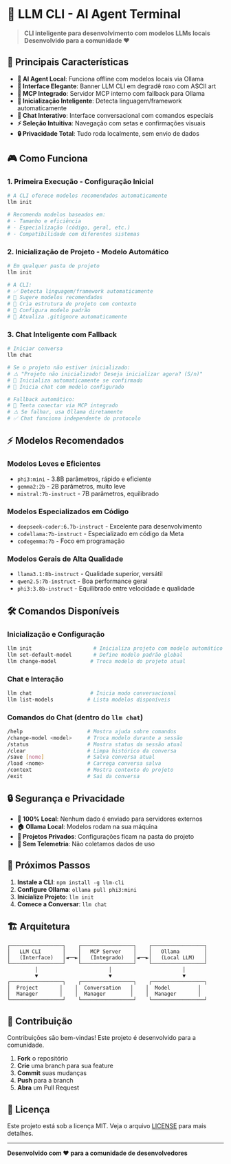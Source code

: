 # 🚀 **LLM CLI - AI Agent Terminal**

> **CLI inteligente para desenvolvimento com modelos LLMs locais**  
> **Desenvolvido para a comunidade ❤️**

## 🌟 **Principais Características**

- **🤖 AI Agent Local**: Funciona offline com modelos locais via Ollama
- **🎨 Interface Elegante**: Banner LLM CLI em degradê roxo com ASCII art
- **🔄 MCP Integrado**: Servidor MCP interno com fallback para Ollama
- **📁 Inicialização Inteligente**: Detecta linguagem/framework automaticamente
- **💬 Chat Interativo**: Interface conversacional com comandos especiais
- **⚡ Seleção Intuitiva**: Navegação com setas e confirmações visuais
- **🔒 Privacidade Total**: Tudo roda localmente, sem envio de dados

## 🎮 **Como Funciona**

### 1. **Primeira Execução - Configuração Inicial**
```bash
# A CLI oferece modelos recomendados automaticamente
llm init

# Recomenda modelos baseados em:
# - Tamanho e eficiência
# - Especialização (código, geral, etc.)
# - Compatibilidade com diferentes sistemas
```

### 2. **Inicialização de Projeto - Modelo Automático**
```bash
# Em qualquer pasta de projeto
llm init

# A CLI:
# ✅ Detecta linguagem/framework automaticamente
# 🤖 Sugere modelos recomendados
# 📝 Cria estrutura de projeto com contexto
# 🔧 Configura modelo padrão
# 📁 Atualiza .gitignore automaticamente
```

### 3. **Chat Inteligente com Fallback**
```bash
# Iniciar conversa
llm chat

# Se o projeto não estiver inicializado:
# ⚠️ "Projeto não inicializado! Deseja inicializar agora? (S/n)"
# 🚀 Inicializa automaticamente se confirmado
# 💬 Inicia chat com modelo configurado

# Fallback automático:
# 🔌 Tenta conectar via MCP integrado
# ⚠️ Se falhar, usa Ollama diretamente
# ✅ Chat funciona independente do protocolo
```

## ⚡ **Modelos Recomendados**

### **Modelos Leves e Eficientes**
- `phi3:mini` - 3.8B parâmetros, rápido e eficiente
- `gemma2:2b` - 2B parâmetros, muito leve
- `mistral:7b-instruct` - 7B parâmetros, equilibrado

### **Modelos Especializados em Código**
- `deepseek-coder:6.7b-instruct` - Excelente para desenvolvimento
- `codellama:7b-instruct` - Especializado em código da Meta
- `codegemma:7b` - Foco em programação

### **Modelos Gerais de Alta Qualidade**
- `llama3.1:8b-instruct` - Qualidade superior, versátil
- `qwen2.5:7b-instruct` - Boa performance geral
- `phi3:3.8b-instruct` - Equilibrado entre velocidade e qualidade

## 🛠️ **Comandos Disponíveis**

### **Inicialização e Configuração**
```bash
llm init                    # Inicializa projeto com modelo automático
llm set-default-model       # Define modelo padrão global
llm change-model           # Troca modelo do projeto atual
```

### **Chat e Interação**
```bash
llm chat                   # Inicia modo conversacional
llm list-models           # Lista modelos disponíveis
```

### **Comandos do Chat** (dentro do `llm chat`)
```bash
/help                     # Mostra ajuda sobre comandos
/change-model <model>     # Troca modelo durante a sessão
/status                   # Mostra status da sessão atual
/clear                    # Limpa histórico da conversa
/save [nome]              # Salva conversa atual
/load <nome>              # Carrega conversa salva
/context                  # Mostra contexto do projeto
/exit                     # Sai da conversa
```

## 🔒 **Segurança e Privacidade**

- **🔐 100% Local**: Nenhum dado é enviado para servidores externos
- **🏠 Ollama Local**: Modelos rodam na sua máquina
- **📁 Projetos Privados**: Configurações ficam na pasta do projeto
- **🚫 Sem Telemetria**: Não coletamos dados de uso

## 🚀 **Próximos Passos**

1. **Instale a CLI**: `npm install -g llm-cli`
2. **Configure Ollama**: `ollama pull phi3:mini`
3. **Inicialize Projeto**: `llm init`
4. **Comece a Conversar**: `llm chat`

## 🏗️ **Arquitetura**

```
┌─────────────────┐    ┌─────────────────┐    ┌─────────────────┐
│   LLM CLI       │    │   MCP Server    │    │   Ollama        │
│   (Interface)   │◄──►│   (Integrado)   │◄──►│   (Local LLM)   │
└─────────────────┘    └─────────────────┘    └─────────────────┘
         │                       │                       │
         ▼                       ▼                       ▼
┌─────────────────┐    ┌─────────────────┐    ┌─────────────────┐
│  Project       │    │  Conversation   │    │  Model         │
│  Manager       │    │  Manager        │    │  Manager       │
└─────────────────┘    └─────────────────┘    └─────────────────┘
```

## 🤝 **Contribuição**

Contribuições são bem-vindas! Este projeto é desenvolvido para a comunidade.

1. **Fork** o repositório
2. **Crie** uma branch para sua feature
3. **Commit** suas mudanças
4. **Push** para a branch
5. **Abra** um Pull Request

## 📄 **Licença**

Este projeto está sob a licença MIT. Veja o arquivo [LICENSE](LICENSE) para mais detalhes.

---

**Desenvolvido com ❤️ para a comunidade de desenvolvedores**
